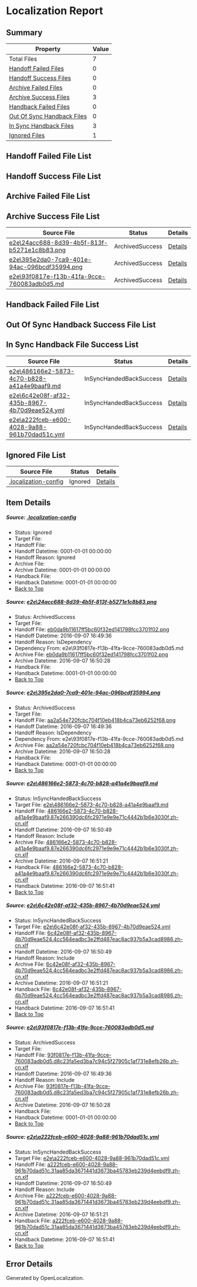 # <a name='report-top'></a> Localization Report

## Summary
 Property | Value 
 -------- | ----- 
 Total Files | 7
[ Handoff Failed Files ](#handoff-failed-list)| 0
[ Handoff Success Files ](#handoff-success-list)| 0
[ Archive Failed Files ](#archive-failed-list)| 0
[ Archive Success Files ](#archive-success-list)| 3
[ Handback Failed Files ](#handback-failed-list)| 0
[ Out Of Sync Handback Files ](#outofsync-handback-success-list)| 0
[ In Sync Handback Files ](#insync-handback-success-list)| 3
[ Ignored Files ](#ignored-list)| 1

## <a name='handoff-failed-list'></a> Handoff Failed File List

## <a name='handoff-success-list'></a> Handoff Success File List

## <a name='archive-failed-list'></a> Archive Failed File List

## <a name='archive-success-list'></a> Archive Success File List
 Source File | Status | Details 
 ----------- | ------ | ------- 
 [e2e\24acc688-8d39-4b5f-813f-b5271e1c8b83.png](https://github.com/OpenLocalizationTestOrg/ol-test0/blob/b63290bc3a29591dd20491c35bda36d17e70e4f4/e2e/24acc688-8d39-4b5f-813f-b5271e1c8b83.png) | ArchivedSuccess | [Details](#eb0da9b11617ff5bc60f32ed141798fcc3701f021)
 [e2e\395e2da0-7ca9-401e-94ac-096bcdf35994.png](https://github.com/OpenLocalizationTestOrg/ol-test0/blob/b63290bc3a29591dd20491c35bda36d17e70e4f4/e2e/395e2da0-7ca9-401e-94ac-096bcdf35994.png) | ArchivedSuccess | [Details](#aa2a54e720fcbc704f10eb418b4ca73eb6252f682)
 [e2e\93f0817e-f13b-41fa-9cce-760083adb0d5.md](https://github.com/OpenLocalizationTestOrg/ol-test0/blob/b63290bc3a29591dd20491c35bda36d17e70e4f4/e2e/93f0817e-f13b-41fa-9cce-760083adb0d5.md) | ArchivedSuccess | [Details](#1066eab29027e895ac442851874162ae6f209eb45)

## <a name='handback-failed-list'></a> Handback Failed File List

## <a name='outofsync-handback-success-list'></a> Out Of Sync Handback Success File List

## <a name='insync-handback-success-list'></a> In Sync Handback File Success List
 Source File | Status | Details 
 ----------- | ------ | ------- 
 [e2e\486166e2-5873-4c70-b828-a41a4e9baaf9.md](https://github.com/OpenLocalizationTestOrg/ol-test0/blob/f68be10edd02ba2f1500ec73ed87ac42f31d9096/e2e/486166e2-5873-4c70-b828-a41a4e9baaf9.md) | InSyncHandedBackSuccess | [Details](#3f6ff24f72acd2b9b053c2f9de948812f7a3b53e3)
 [e2e\6c42e08f-af32-435b-8967-4b70d9eae524.yml](https://github.com/OpenLocalizationTestOrg/ol-test0/blob/f68be10edd02ba2f1500ec73ed87ac42f31d9096/e2e/6c42e08f-af32-435b-8967-4b70d9eae524.yml) | InSyncHandedBackSuccess | [Details](#3e1b4e68490a3cc4f983dfb69d883dc89f15e0ca4)
 [e2e\a222fceb-e600-4028-9a88-961b70dad51c.yml](https://github.com/OpenLocalizationTestOrg/ol-test0/blob/f68be10edd02ba2f1500ec73ed87ac42f31d9096/e2e/a222fceb-e600-4028-9a88-961b70dad51c.yml) | InSyncHandedBackSuccess | [Details](#23dec6ca3ecde77448210745c94e55a5767c24396)

## <a name='ignored-list'></a> Ignored File List
 Source File | Status | Details 
 ----------- | ------ | ------- 
 [.localization-config](https://github.com/OpenLocalizationTestOrg/ol-test0/blob/f68be10edd02ba2f1500ec73ed87ac42f31d9096/.localization-config) | Ignored | [Details](#3d4f252ac210baf56311d7e97dcc2db10974dbd20)

## Item Details
##### <a name='3d4f252ac210baf56311d7e97dcc2db10974dbd20'></a> Source: [.localization-config](https://github.com/OpenLocalizationTestOrg/ol-test0/blob/f68be10edd02ba2f1500ec73ed87ac42f31d9096/.localization-config)
* Status: Ignored
* Target File: 
* Handoff File: 
* Handoff Datetime: 0001-01-01 00:00:00
* Handoff Reason: Ignored
* Archive File: 
* Archive Datetime: 0001-01-01 00:00:00
* Handback File: 
* Handback Datetime: 0001-01-01 00:00:00
* [Back to Top](#report-top)

##### <a name='eb0da9b11617ff5bc60f32ed141798fcc3701f021'></a> Source: [e2e\24acc688-8d39-4b5f-813f-b5271e1c8b83.png](https://github.com/OpenLocalizationTestOrg/ol-test0/blob/b63290bc3a29591dd20491c35bda36d17e70e4f4/e2e/24acc688-8d39-4b5f-813f-b5271e1c8b83.png)
* Status: ArchivedSuccess
* Target File: 
* Handoff File: [eb0da9b11617ff5bc60f32ed141798fcc3701f02.png](https://github.com/OpenLocalizationTestOrg/ol-test0-handoff/blob/456960e9dee5e3bf856ef00fd7cf07333a42c475/ol-handoff/OpenLocalizationTestOrg/ol-test0-zhcn/ci/ht/eb0da9b11617ff5bc60f32ed141798fcc3701f02.png)
* Handoff Datetime: 2016-09-07 16:49:36
* Handoff Reason: IsDependency
* Dependency From: e2e\93f0817e-f13b-41fa-9cce-760083adb0d5.md
* Archive File: [eb0da9b11617ff5bc60f32ed141798fcc3701f02.png](https://github.com/OpenLocalizationTestOrg/ol-test0-handoff/blob/9fa0a17244d37d33233a167f76edb671a809e2df/ol-archive/OpenLocalizationTestOrg/ol-test0-zhcn/ci/ht/eb0da9b11617ff5bc60f32ed141798fcc3701f02.png)
* Archive Datetime: 2016-09-07 16:50:28
* Handback File: 
* Handback Datetime: 0001-01-01 00:00:00
* [Back to Top](#report-top)

##### <a name='aa2a54e720fcbc704f10eb418b4ca73eb6252f682'></a> Source: [e2e\395e2da0-7ca9-401e-94ac-096bcdf35994.png](https://github.com/OpenLocalizationTestOrg/ol-test0/blob/b63290bc3a29591dd20491c35bda36d17e70e4f4/e2e/395e2da0-7ca9-401e-94ac-096bcdf35994.png)
* Status: ArchivedSuccess
* Target File: 
* Handoff File: [aa2a54e720fcbc704f10eb418b4ca73eb6252f68.png](https://github.com/OpenLocalizationTestOrg/ol-test0-handoff/blob/456960e9dee5e3bf856ef00fd7cf07333a42c475/ol-handoff/OpenLocalizationTestOrg/ol-test0-zhcn/ci/ht/aa2a54e720fcbc704f10eb418b4ca73eb6252f68.png)
* Handoff Datetime: 2016-09-07 16:49:36
* Handoff Reason: IsDependency
* Dependency From: e2e\93f0817e-f13b-41fa-9cce-760083adb0d5.md
* Archive File: [aa2a54e720fcbc704f10eb418b4ca73eb6252f68.png](https://github.com/OpenLocalizationTestOrg/ol-test0-handoff/blob/9fa0a17244d37d33233a167f76edb671a809e2df/ol-archive/OpenLocalizationTestOrg/ol-test0-zhcn/ci/ht/aa2a54e720fcbc704f10eb418b4ca73eb6252f68.png)
* Archive Datetime: 2016-09-07 16:50:28
* Handback File: 
* Handback Datetime: 0001-01-01 00:00:00
* [Back to Top](#report-top)

##### <a name='3f6ff24f72acd2b9b053c2f9de948812f7a3b53e3'></a> Source: [e2e\486166e2-5873-4c70-b828-a41a4e9baaf9.md](https://github.com/OpenLocalizationTestOrg/ol-test0/blob/f68be10edd02ba2f1500ec73ed87ac42f31d9096/e2e/486166e2-5873-4c70-b828-a41a4e9baaf9.md)
* Status: InSyncHandedBackSuccess
* Target File: [e2e\486166e2-5873-4c70-b828-a41a4e9baaf9.md](https://github.com/OpenLocalizationTestOrg/ol-test0-zhcn/blob/c1f7066e46239fd001520c6300133305ea26e9eb/e2e/486166e2-5873-4c70-b828-a41a4e9baaf9.md)
* Handoff File: [486166e2-5873-4c70-b828-a41a4e9baaf9.87e266390dc6fc2971e9e9e71c4442b1b6e3030f.zh-cn.xlf](https://github.com/OpenLocalizationTestOrg/ol-test0-handoff/blob/c3003f8edf55f56bdc2e5c57c09719e751c292d3/ol-handoff/OpenLocalizationTestOrg/ol-test0-zhcn/ci/ht/486166e2-5873-4c70-b828-a41a4e9baaf9.87e266390dc6fc2971e9e9e71c4442b1b6e3030f.zh-cn.xlf)
* Handoff Datetime: 2016-09-07 16:50:49
* Handoff Reason: Include
* Archive File: [486166e2-5873-4c70-b828-a41a4e9baaf9.87e266390dc6fc2971e9e9e71c4442b1b6e3030f.zh-cn.xlf](https://github.com/OpenLocalizationTestOrg/ol-test0-handoff/blob/e3b4d72a024e8bcb1721aae06e5515dbf003af6b/ol-archive/OpenLocalizationTestOrg/ol-test0-zhcn/ci/ht/486166e2-5873-4c70-b828-a41a4e9baaf9.87e266390dc6fc2971e9e9e71c4442b1b6e3030f.zh-cn.xlf)
* Archive Datetime: 2016-09-07 16:51:21
* Handback File: [486166e2-5873-4c70-b828-a41a4e9baaf9.87e266390dc6fc2971e9e9e71c4442b1b6e3030f.zh-cn.xlf](https://github.com/OpenLocalizationTestOrg/ol-test0-handback/blob/0b4a3f18ea6b7abf27b2af6cccef0725753fb539/ol-handback/OpenLocalizationTestOrg/ol-test0-zhcn/ci/ht/486166e2-5873-4c70-b828-a41a4e9baaf9.87e266390dc6fc2971e9e9e71c4442b1b6e3030f.zh-cn.xlf)
* Handback Datetime: 2016-09-07 16:51:41
* [Back to Top](#report-top)

##### <a name='3e1b4e68490a3cc4f983dfb69d883dc89f15e0ca4'></a> Source: [e2e\6c42e08f-af32-435b-8967-4b70d9eae524.yml](https://github.com/OpenLocalizationTestOrg/ol-test0/blob/f68be10edd02ba2f1500ec73ed87ac42f31d9096/e2e/6c42e08f-af32-435b-8967-4b70d9eae524.yml)
* Status: InSyncHandedBackSuccess
* Target File: [e2e\6c42e08f-af32-435b-8967-4b70d9eae524.yml](https://github.com/OpenLocalizationTestOrg/ol-test0-zhcn/blob/c1f7066e46239fd001520c6300133305ea26e9eb/e2e/6c42e08f-af32-435b-8967-4b70d9eae524.yml)
* Handoff File: [6c42e08f-af32-435b-8967-4b70d9eae524.4cc564eadbc3e2ffd487eac8ac937b5a3cad8986.zh-cn.xlf](https://github.com/OpenLocalizationTestOrg/ol-test0-handoff/blob/c3003f8edf55f56bdc2e5c57c09719e751c292d3/ol-handoff/OpenLocalizationTestOrg/ol-test0-zhcn/ci/ht/6c42e08f-af32-435b-8967-4b70d9eae524.4cc564eadbc3e2ffd487eac8ac937b5a3cad8986.zh-cn.xlf)
* Handoff Datetime: 2016-09-07 16:50:49
* Handoff Reason: Include
* Archive File: [6c42e08f-af32-435b-8967-4b70d9eae524.4cc564eadbc3e2ffd487eac8ac937b5a3cad8986.zh-cn.xlf](https://github.com/OpenLocalizationTestOrg/ol-test0-handoff/blob/e3b4d72a024e8bcb1721aae06e5515dbf003af6b/ol-archive/OpenLocalizationTestOrg/ol-test0-zhcn/ci/ht/6c42e08f-af32-435b-8967-4b70d9eae524.4cc564eadbc3e2ffd487eac8ac937b5a3cad8986.zh-cn.xlf)
* Archive Datetime: 2016-09-07 16:51:21
* Handback File: [6c42e08f-af32-435b-8967-4b70d9eae524.4cc564eadbc3e2ffd487eac8ac937b5a3cad8986.zh-cn.xlf](https://github.com/OpenLocalizationTestOrg/ol-test0-handback/blob/0b4a3f18ea6b7abf27b2af6cccef0725753fb539/ol-handback/OpenLocalizationTestOrg/ol-test0-zhcn/ci/ht/6c42e08f-af32-435b-8967-4b70d9eae524.4cc564eadbc3e2ffd487eac8ac937b5a3cad8986.zh-cn.xlf)
* Handback Datetime: 2016-09-07 16:51:41
* [Back to Top](#report-top)

##### <a name='1066eab29027e895ac442851874162ae6f209eb45'></a> Source: [e2e\93f0817e-f13b-41fa-9cce-760083adb0d5.md](https://github.com/OpenLocalizationTestOrg/ol-test0/blob/b63290bc3a29591dd20491c35bda36d17e70e4f4/e2e/93f0817e-f13b-41fa-9cce-760083adb0d5.md)
* Status: ArchivedSuccess
* Target File: 
* Handoff File: [93f0817e-f13b-41fa-9cce-760083adb0d5.d8c23fa5ed3ba7c94c5f27905c1af731e8efb26b.zh-cn.xlf](https://github.com/OpenLocalizationTestOrg/ol-test0-handoff/blob/456960e9dee5e3bf856ef00fd7cf07333a42c475/ol-handoff/OpenLocalizationTestOrg/ol-test0-zhcn/ci/ht/93f0817e-f13b-41fa-9cce-760083adb0d5.d8c23fa5ed3ba7c94c5f27905c1af731e8efb26b.zh-cn.xlf)
* Handoff Datetime: 2016-09-07 16:49:36
* Handoff Reason: Include
* Archive File: [93f0817e-f13b-41fa-9cce-760083adb0d5.d8c23fa5ed3ba7c94c5f27905c1af731e8efb26b.zh-cn.xlf](https://github.com/OpenLocalizationTestOrg/ol-test0-handoff/blob/9fa0a17244d37d33233a167f76edb671a809e2df/ol-archive/OpenLocalizationTestOrg/ol-test0-zhcn/ci/ht/93f0817e-f13b-41fa-9cce-760083adb0d5.d8c23fa5ed3ba7c94c5f27905c1af731e8efb26b.zh-cn.xlf)
* Archive Datetime: 2016-09-07 16:50:28
* Handback File: 
* Handback Datetime: 0001-01-01 00:00:00
* [Back to Top](#report-top)

##### <a name='23dec6ca3ecde77448210745c94e55a5767c24396'></a> Source: [e2e\a222fceb-e600-4028-9a88-961b70dad51c.yml](https://github.com/OpenLocalizationTestOrg/ol-test0/blob/f68be10edd02ba2f1500ec73ed87ac42f31d9096/e2e/a222fceb-e600-4028-9a88-961b70dad51c.yml)
* Status: InSyncHandedBackSuccess
* Target File: [e2e\a222fceb-e600-4028-9a88-961b70dad51c.yml](https://github.com/OpenLocalizationTestOrg/ol-test0-zhcn/blob/c1f7066e46239fd001520c6300133305ea26e9eb/e2e/a222fceb-e600-4028-9a88-961b70dad51c.yml)
* Handoff File: [a222fceb-e600-4028-9a88-961b70dad51c.31aa85da3671441d3673ba45783eb239d4eebdf9.zh-cn.xlf](https://github.com/OpenLocalizationTestOrg/ol-test0-handoff/blob/c3003f8edf55f56bdc2e5c57c09719e751c292d3/ol-handoff/OpenLocalizationTestOrg/ol-test0-zhcn/ci/ht/a222fceb-e600-4028-9a88-961b70dad51c.31aa85da3671441d3673ba45783eb239d4eebdf9.zh-cn.xlf)
* Handoff Datetime: 2016-09-07 16:50:49
* Handoff Reason: Include
* Archive File: [a222fceb-e600-4028-9a88-961b70dad51c.31aa85da3671441d3673ba45783eb239d4eebdf9.zh-cn.xlf](https://github.com/OpenLocalizationTestOrg/ol-test0-handoff/blob/e3b4d72a024e8bcb1721aae06e5515dbf003af6b/ol-archive/OpenLocalizationTestOrg/ol-test0-zhcn/ci/ht/a222fceb-e600-4028-9a88-961b70dad51c.31aa85da3671441d3673ba45783eb239d4eebdf9.zh-cn.xlf)
* Archive Datetime: 2016-09-07 16:51:21
* Handback File: [a222fceb-e600-4028-9a88-961b70dad51c.31aa85da3671441d3673ba45783eb239d4eebdf9.zh-cn.xlf](https://github.com/OpenLocalizationTestOrg/ol-test0-handback/blob/0b4a3f18ea6b7abf27b2af6cccef0725753fb539/ol-handback/OpenLocalizationTestOrg/ol-test0-zhcn/ci/ht/a222fceb-e600-4028-9a88-961b70dad51c.31aa85da3671441d3673ba45783eb239d4eebdf9.zh-cn.xlf)
* Handback Datetime: 2016-09-07 16:51:41
* [Back to Top](#report-top)


## Error Details

Generated by OpenLocalization.
